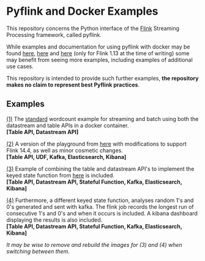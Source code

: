 # Pyflink and Docker Examples
This repository concerns the Python interface of the [Flink](https://flink.apache.org/) Streaming Processing framework, called pyflink.

While examples and documentation for using pyflink with docker may be found [here](https://nightlies.apache.org/flink/flink-docs-stable/), [here](https://github.com/apache/flink/tree/release-1.14/flink-python/pyflink/examples) and [here](https://github.com/pyflink/playgrounds) (only for Flink 1.13 at the time of writing) some may benefit from seeing more examples, including examples of additional use cases. 

This repository is intended to provide such further examples, **the repository makes no claim to represent best Pyflink practices**.

## Examples
[(1)](wordcount) The [standard](https://nightlies.apache.org/flink/flink-docs-release-1.14/docs/dev/python/table_api_tutorial/) wordcount example for streaming and batch using both the datastream and table APIs in a docker container.   
**[Table API, Datastream API]**

[(2)](modified-playground) A version of the playground from [here](https://github.com/pyflink/playgrounds) with modifications to support Flink 14.4, as well as minor cosmetic changes.  
**[Table API, UDF, Kafka, Elasticsearch, Kibana]**

[(3)](stateful-pair-avg) Example of combining the table and datastream API's to implement the keyed state function from [here](https://nightlies.apache.org/flink/flink-docs-release-1.14/docs/dev/datastream/fault-tolerance/state/) is included.    
**[Table API, Datastream API, Stateful Function, Kafka, Elasticsearch, Kibana]**

[(4)](stateful-longest-run) Furthermore, a different keyed state function, analyses random 1's and 0's generated and sent with kafka. The flink job records the longest run of consecutive 1's and 0's and when it occurs is included. A kibana dashboard displaying the results is also included.        
**[Table API, Datastream API, Stateful Function, Kafka, Elasticsearch, Kibana]**

*It may be wise to remove and rebuild the images for (3) and (4) when switching between them.*
<!---
 (5) A process where integers are being generated and then analysed for their primality is also included.   
**[Table API, Datastream API, Stateful Function, Parallel Execution, Kafka, Elasticsearch, Kibana]**
-->
